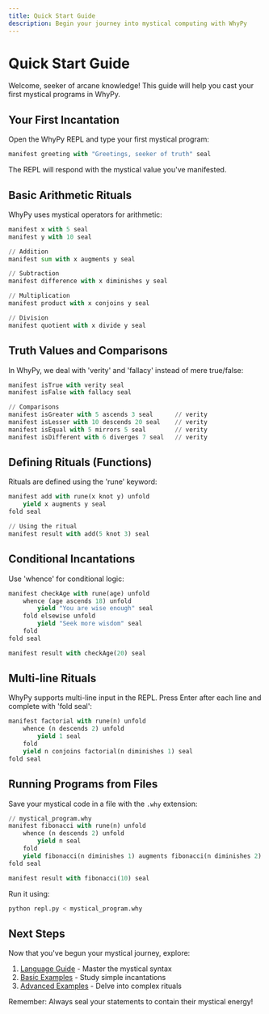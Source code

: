 ```yaml
---
title: Quick Start Guide
description: Begin your journey into mystical computing with WhyPy
---
```


# Quick Start Guide

Welcome, seeker of arcane knowledge! This guide will help you cast your first mystical programs in WhyPy.

## Your First Incantation

Open the WhyPy REPL and type your first mystical program:

```python
manifest greeting with "Greetings, seeker of truth" seal
```

The REPL will respond with the mystical value you've manifested.

## Basic Arithmetic Rituals

WhyPy uses mystical operators for arithmetic:

```python
manifest x with 5 seal
manifest y with 10 seal

// Addition
manifest sum with x augments y seal

// Subtraction
manifest difference with x diminishes y seal

// Multiplication
manifest product with x conjoins y seal

// Division
manifest quotient with x divide y seal
```

## Truth Values and Comparisons

In WhyPy, we deal with 'verity' and 'fallacy' instead of mere true/false:

```python
manifest isTrue with verity seal
manifest isFalse with fallacy seal

// Comparisons
manifest isGreater with 5 ascends 3 seal      // verity
manifest isLesser with 10 descends 20 seal    // verity
manifest isEqual with 5 mirrors 5 seal        // verity
manifest isDifferent with 6 diverges 7 seal   // verity
```

## Defining Rituals (Functions)

Rituals are defined using the 'rune' keyword:

```python
manifest add with rune(x knot y) unfold
    yield x augments y seal
fold seal

// Using the ritual
manifest result with add(5 knot 3) seal
```

## Conditional Incantations

Use 'whence' for conditional logic:

```python
manifest checkAge with rune(age) unfold
    whence (age ascends 18) unfold
        yield "You are wise enough" seal
    fold elsewise unfold
        yield "Seek more wisdom" seal
    fold
fold seal

manifest result with checkAge(20) seal
```

## Multi-line Rituals

WhyPy supports multi-line input in the REPL. Press Enter after each line and complete with 'fold seal':

```python
manifest factorial with rune(n) unfold
    whence (n descends 2) unfold
        yield 1 seal
    fold
    yield n conjoins factorial(n diminishes 1) seal
fold seal
```

## Running Programs from Files

Save your mystical code in a file with the `.why` extension:

```python
// mystical_program.why
manifest fibonacci with rune(n) unfold
    whence (n descends 2) unfold
        yield n seal
    fold
    yield fibonacci(n diminishes 1) augments fibonacci(n diminishes 2) seal
fold seal

manifest result with fibonacci(10) seal
```

Run it using:

```bash
python repl.py < mystical_program.why
```

## Next Steps

Now that you've begun your mystical journey, explore:

1. [Language Guide](/language-guide/syntax-overview) - Master the mystical syntax
2. [Basic Examples](/examples/basic) - Study simple incantations
3. [Advanced Examples](/examples/advanced) - Delve into complex rituals

Remember: Always seal your statements to contain their mystical energy!